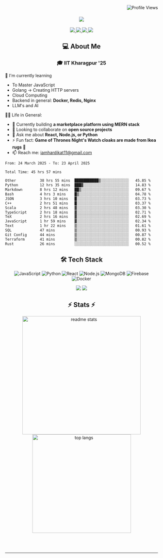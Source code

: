 <img align="right" src="https://komarev.com/ghpvc/?username=hs094&color=blue" alt="Profile Views" />

<h1 align="center">
  <img src="https://readme-typing-svg.herokuapp.com?font=Righteous&size=35&duration=4000&color=2AA889&center=true&vCenter=true&width=500&lines=Hi+There!+👋;I'm+Hardik+Soni+💻;" />
</h1>
<div align="center"> 
  <a href="mailto:iamhardikat11@gmail.com">
    <img src="https://img.shields.io/badge/Gmail-333333?style=for-the-badge&logo=gmail&logoColor=red" />
  </a>
  <a href="https://www.linkedin.com/in/hardik-soni-498271141/" target="_blank">
    <img src="https://img.shields.io/badge/LinkedIn-0077B5?style=for-the-badge&logo=linkedin&logoColor=white" target="_blank" />
  </a>
  <a href="https://hs094-portfolio.netlify.app/" target="_blank">
     <img src="https://img.shields.io/badge/Portfolio-FF5722?style=for-the-badge&logo=todoist&logoColor=white" target="_blank" /> 
  </a>
  <a href="https://www.instagram.com/hardik.s.094/" target="_blank"> 
    <img src="https://img.shields.io/badge/Instagram-E4405F?style=for-the-badge&logo=instagram&logoColor=white)" target="_blank" />
  </a>
</div>

<h2 align="center"> 💻 About Me</h2>
<h3 align="center">🎓 IIT Kharagpur '25</h3>

🌱 I'm currently learning
- To Master JavaScript
- Golang -> Creating HTTP servers
- Cloud Computing
- Backend in general: **Docker, Redis, Nginx**
- LLM's and AI

👍🏻 Life in General:
- 🔭 Currently building **a marketplace platform using MERN stack**
- 👯 Looking to collaborate on **open source projects**
- 💬 Ask me about **React, Node.js, or Python**
- ⚡ Fun fact: **Game of Thrones Night's Watch cloaks are made from Ikea rugs** 🧥
- 📫 Reach me: [iamhardikat11@gmail.com](mailto:iamhardikat11@gmail.com)

<!--START_SECTION:waka-->

```txt
From: 24 March 2025 - To: 23 April 2025

Total Time: 45 hrs 57 mins

Other           38 hrs 55 mins  ███████████▒░░░░░░░░░░░░░   45.85 %
Python          12 hrs 35 mins  ███▓░░░░░░░░░░░░░░░░░░░░░   14.83 %
Markdown        8 hrs 12 mins   ██▒░░░░░░░░░░░░░░░░░░░░░░   09.67 %
Bash            4 hrs 3 mins    █▒░░░░░░░░░░░░░░░░░░░░░░░   04.78 %
JSON            3 hrs 10 mins   █░░░░░░░░░░░░░░░░░░░░░░░░   03.73 %
C++             2 hrs 51 mins   █░░░░░░░░░░░░░░░░░░░░░░░░   03.37 %
Scala           2 hrs 48 mins   ▓░░░░░░░░░░░░░░░░░░░░░░░░   03.30 %
TypeScript      2 hrs 18 mins   ▓░░░░░░░░░░░░░░░░░░░░░░░░   02.71 %
TeX             2 hrs 16 mins   ▓░░░░░░░░░░░░░░░░░░░░░░░░   02.69 %
JavaScript      1 hr 59 mins    ▓░░░░░░░░░░░░░░░░░░░░░░░░   02.34 %
Text            1 hr 22 mins    ▒░░░░░░░░░░░░░░░░░░░░░░░░   01.61 %
SQL             47 mins         ▒░░░░░░░░░░░░░░░░░░░░░░░░   00.93 %
Git Config      44 mins         ▒░░░░░░░░░░░░░░░░░░░░░░░░   00.87 %
Terraform       41 mins         ▒░░░░░░░░░░░░░░░░░░░░░░░░   00.82 %
Rust            26 mins         ░░░░░░░░░░░░░░░░░░░░░░░░░   00.52 %
```

<!--END_SECTION:waka-->

<h2 align="center">🛠 Tech Stack</h2> 

<div align="center">
  
  ![JavaScript](https://img.shields.io/badge/-JavaScript-F7DF1E?style=flat-square&logo=javascript&logoColor=black)
  ![Python](https://img.shields.io/badge/-Python-3776AB?style=flat-square&logo=python&logoColor=white)
  ![React](https://img.shields.io/badge/-React-61DAFB?style=flat-square&logo=react&logoColor=black)
  ![Node.js](https://img.shields.io/badge/-Node.js-339933?style=flat-square&logo=node.js&logoColor=white)
  ![MongoDB](https://img.shields.io/badge/-MongoDB-47A248?style=flat-square&logo=mongodb&logoColor=white)
  ![Firebase](https://img.shields.io/badge/-Firebase-FFCA28?style=flat-square&logo=firebase&logoColor=black)
  ![Docker](https://img.shields.io/badge/-Docker-2496ED?style=flat-square&logo=docker&logoColor=white)
  
  <img src="https://skillicons.dev/icons?i=react,bootstrap,mui,html,css,vscode,github,figma,tailwind,git,r" />
  <img src="https://skillicons.dev/icons?i=nodejs,python,javascript,typescript,express,firebase,mongodb,c,java,nextjs,mysql,flask" /><br>
</div>

<h2 align="center">⚡ Stats ⚡</h2>

<div align="center">
  <img width=390 src="https://github-readme-stats-salesp07.vercel.app/api?username=hs094&count_private=true&show_icons=true&theme=react&rank_icon=github&border_radius=10" alt="readme stats" />
  <br/>
  <img width=325 align="center" src="https://github-readme-stats-salesp07.vercel.app/api/top-langs/?username=hs094&hide=HTML&langs_count=8&layout=compact&theme=react&border_radius=10&size_weight=0.5&count_weight=0.5&exclude_repo=github-readme-stats" alt="top langs" />
</div>
<br>
<br/><br/>
<hr/>
<br/>

